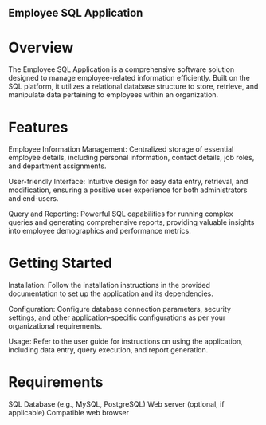 ## Employee SQL Application
# Overview
The Employee SQL Application is a comprehensive software solution designed to manage employee-related information efficiently. Built on the SQL platform, it utilizes a relational database structure to store, retrieve, and manipulate data pertaining to employees within an organization.

# Features
Employee Information Management: Centralized storage of essential employee details, including personal information, contact details, job roles, and department assignments.

User-friendly Interface: Intuitive design for easy data entry, retrieval, and modification, ensuring a positive user experience for both administrators and end-users.

Query and Reporting: Powerful SQL capabilities for running complex queries and generating comprehensive reports, providing valuable insights into employee demographics and performance metrics.


# Getting Started
Installation: Follow the installation instructions in the provided documentation to set up the application and its dependencies.

Configuration: Configure database connection parameters, security settings, and other application-specific configurations as per your organizational requirements.

Usage: Refer to the user guide for instructions on using the application, including data entry, query execution, and report generation.

# Requirements
SQL Database (e.g., MySQL, PostgreSQL)
Web server (optional, if applicable)
Compatible web browser

